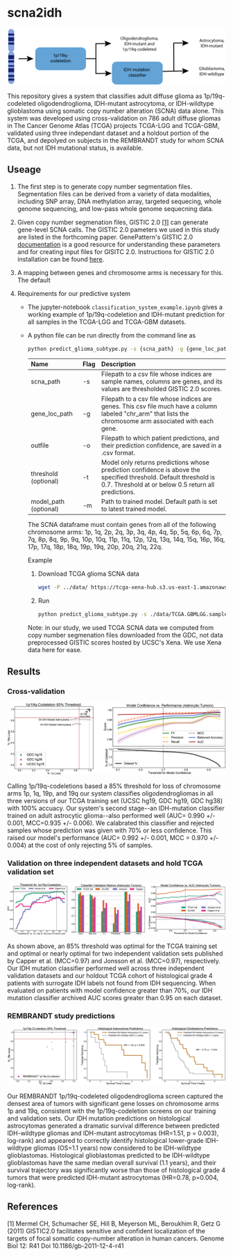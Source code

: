 # scna2idh

![Predictive System](./figures/predictive_system.png)

This repository gives a system that classifies adult diffuse glioma as 1p/19q-codeleted oligodendroglioma, IDH-mutant astrocytoma, or IDH-wildtype glioblastoma using somatic copy number alteration (SCNA) data alone. This system was developed using cross-validation on 786 adult diffuse gliomas in The Cancer Genome Atlas (TCGA)  projects TCGA-LGG and TCGA-GBM, validated using three independant dataset and a holdout portion of the TCGA, and depolyed on subjects in the REMBRANDT study for whom SCNA data, but not IDH mutational status, is available. 

## Useage 

1. The first step is to generate copy number segmentation files. Segmentation files can be derived from a variety of data modalities, including SNP array, DNA methylation array, targeted sequecing, whole genome sequencing, and low-pass whole genome sequecning data. 

2. Given copy number segmenation files, GISTIC 2.0 [[1]](#1) can generate gene-level SCNA calls. The GISTIC 2.0 pameters we used in this study are listed in the forthcoming paper. GenePattern's GISTIC 2.0 [documentation](https://www.genepattern.org/modules/docs/GISTIC_2.0) is a good resource for understanding these parameters and for creating input files for GISITC 2.0. Instructions for GISTIC 2.0 installation can be found [here](http://portals.broadinstitute.org/cgi-bin/cancer/publications/pub_paper.cgi?mode=view&paper_id=216&p=t).

3. A mapping between genes and chromosome arms is necessary for this. The default 

4. Requirements for our predictive system

   - The jupyter-notebook `classification_system_example.ipynb` gives a working example of 1p/19q-codeletion and IDH-mutant prediction for all samples in the TCGA-LGG and TCGA-GBM datasets. 

   - A python file can be run directly from the command line as

     ```bash
     python predict_glioma_subtype.py -s {scna_path} -g {gene_loc_path} -o {outfile}
     ```

     | Name                  | Flag | Description                                                  |
     | --------------------- | ---- | ------------------------------------------------------------ |
     | scna_path             | -s   | Filepath to a csv file whose indices are sample names, columns are genes, and its values are thresholded GISTIC 2.0 scores. |
     | gene_loc_path         | -g   | Filepath to a csv file whose indices are genes. This csv file much have a column labeled "chr_arm" that lists the chromosome arm associated with each gene. |
     | outfile               | -o   | Filepath to which patient predictions, and their prediction confidence, are saved in a .csv format. |
     | threshold (optional)  | -t   | Model only returns predictions whose prediction confidence is above the specified threshold. Default threshold is 0.7. Threshold at or below 0.5 return all predictions. |
     | model_path (optional) | -m   | Path to trained model. Default path is set to latest trained model. |

     The SCNA dataframe must contain genes from all of the following chromosome arms: 1p, 1q, 2p, 2q, 3p, 3q, 4p, 4q, 5p, 5q, 6p, 6q, 7p, 7q, 8p, 8q, 9p, 9q, 10p, 10q, 11p, 11q, 12p, 12q, 13q, 14q, 15q, 16p, 16q, 17p, 17q, 18p, 18q, 19p, 19q, 20p, 20q, 21q, 22q.

     Example

      1. Download TCGA glioma SCNA data

         ```bash
         wget -P ../data/ https://tcga-xena-hub.s3.us-east-1.amazonaws.com/download/TCGA.GBMLGG.sampleMap%2FGistic2_CopyNumber_Gistic2_all_thresholded.by_genes.gz
         ```

     2. Run

        ```bash
        python predict_glioma_subtype.py -s ./data/TCGA.GBMLGG.sampleMap%2FGistic2_CopyNumber_Gistic2_all_thresholded.by_genes.gz -g ./data/gistic_cytoband_chr_arm_23109x4.csv -o ./data/tcga_preds.csv 
        ```

     Note: in our study, we used TCGA SCNA data we computed from copy number segmenation files downloaded from the GDC, not data preprocessed GISTIC scores hosted by UCSC's Xena. We use Xena data here for ease. 

## Results

### Cross-validation

![cv_results](./figures/cv_results.png)

Calling 1p/19q-codeletions based a 85% threshold for loss of chromosome arms 1p, 1q, 19p, and 19q our system classifies oligodendrogliomas in all three versions of our TCGA training set (UCSC hg19, GDC hg19, GDC hg38) with 100% accuacy. Our system's second stage--an IDH-mutation classifier trained on adult astrocytic glioma--also performed well  (AUC= 0.990 +/- 0.001, MCC=0.935 +/- 0.006). We calabrated this classifier and rejected samples whose prediction was given with 70% or less confidence. This raised our model's performance (AUC= 0.992 +/- 0.001, MCC = 0.970 +/- 0.004) at the cost of only rejecting 5% of samples.

### Validation on three independent datasets and hold TCGA validation set

![val_results](./figures/val_results.png)

As shown above, an 85% threshold was optimal for the TCGA training set and optimal or nearly optimal for two independent validation sets published by Capper et al. (MCC=0.97) and Jonsson et al. (MCC=0.97), respectively. Our IDH mutation classifier performed well across three independent validation datasets and our holdout TCGA cohort of histological grade 4 patients with surrogate IDH labels not found from IDH sequencing. When evaluated on patients with model confidence greater than 70%, our IDH mutation classifier archived AUC scores greater than 0.95 on each dataset.

### REMBRANDT study predictions

![rembrandt_results](./figures/rembrandt_results.png)

Our REMBRANDT 1p/19q-codeleted oligodendroglioma screen captured the densest area of tumors with significant gene losses on chromosome arms 1p and 19q, consistent with the 1p/19q-codeletion screens on our training and validation sets. Our IDH mutation predictions on histological astrocytomas generated a dramatic survival difference between predicted IDH-wildtype gliomas and IDH-mutant astrocytomas (HR=1.51, p = 0.003), log-rank) and appeared to correctly identify histological lower-grade IDH-wildtype gliomas (OS=1.1 years) now considered to be IDH-wildtype glioblastomas. Histological glioblastomas predicted to be IDH-wildtype glioblastomas have the same median overall survival (1.1 years), and their survival trajectory was significantly worse than those of histological grade 4 tumors that were predicted IDH-mutant astrocytomas (HR=0.78, p=0.004, log-rank).



## References
<a id="1">[1]</a> Mermel CH, Schumacher SE, Hill B, Meyerson ML, Beroukhim R, Getz G (2011) GISTIC2.0 facilitates sensitive and confident localization of the targets of focal somatic copy-number alteration in human cancers. Genome Biol 12: R41 Doi 10.1186/gb-2011-12-4-r41

